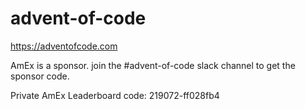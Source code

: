 # advent-of-code

https://adventofcode.com

AmEx is a sponsor.  join the #advent-of-code slack channel to get the sponsor code.

Private AmEx Leaderboard code: 219072-ff028fb4
